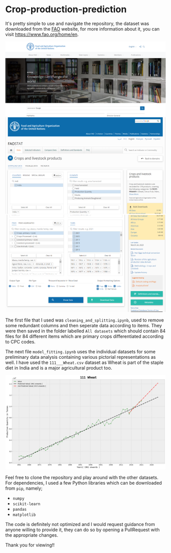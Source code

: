 # Crop-production-prediction

It's pretty simple to use and navigate the repository, the dataset was downloaded from the [FAO](https://www.fao.org/faostat/en/#data/QCL) website, for more information about it, you can visit https://www.fao.org/home/en.

![FAO Website](images/FAO.png)
![FAOSTAT Download](images/FAOSTAT_1.png)
![FAOSTAT Download 2](images/FAOSTAT_2.png)

The first file that I used was `cleaning_and_splitting.ipynb`, used to remove some redundant columns and then seperate data according to items. They were then saved in the folder labelled `All datasets` which should contain 84 files for 84 different items which are primary crops differentiated according to CPC codes.

The next file `model_fitting.ipynb` uses the individual datasets for some preliminary data analysis containing various pictorial representations as well. I have used the `111___Wheat.csv` dataset as Wheat is part of the staple diet in India and is a major agricultural product too.

![Predicted Values](images/output.png)

Feel free to clone the repository and play around with the other datasets.
For dependencies, I used a few Python libraries which can be downloaded from `pip`, namely;
- `numpy`
- `scikit-learn`
- `pandas`
- `matplotlib`

The code is definitely not optimized and I would request guidance from anyone willing to provide it, they can do so by opening a PullRequest with the appropriate changes.

Thank you for viewing!!
